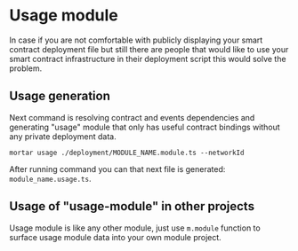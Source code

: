 # Usage module

In case if you are not comfortable with publicly displaying your smart contract deployment file but still there are
people that would like to use your smart contract infrastructure in their deployment script this would solve the
problem.

## Usage generation

Next command is resolving contract and events dependencies and generating "usage" module that only has useful contract
bindings without any private deployment data.

```
mortar usage ./deployment/MODULE_NAME.module.ts --networkId 
```

After running command you can that next file is generated: `module_name.usage.ts`.

## Usage of "usage-module" in other projects

Usage module is like any other module, just use `m.module` function to surface usage module data into your own module
project.

